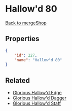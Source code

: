 # Hallow'd 80

<no description available>

[Back to mergeShop](../merge-shops.md)

## Properties

```json
{
    "id": 227,
    "name": "Hallow'd 80"
}
```

## Related

- [Glorious Hallow'd Edge](../items/12797-glorious-hallow-d-edge.md)
- [Glorious Hallow'd Dagger](../items/12802-glorious-hallow-d-dagger.md)
- [Glorious Hallow'd Staff](../items/12807-glorious-hallow-d-staff.md)

